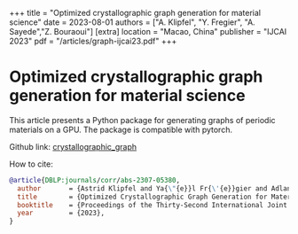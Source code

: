+++
title = "Optimized crystallographic graph generation for material science"
date = 2023-08-01
authors = ["A. Klipfel", "Y. Fregier", "A. Sayede","Z. Bouraoui"]
[extra]
location = "Macao, China"
publisher = "IJCAI 2023"
pdf = "/articles/graph-ijcai23.pdf"
+++

# Optimized crystallographic graph generation for material science

This article presents a Python package for generating graphs of periodic materials on a GPU. The package is compatible with pytorch.

Github link: [crystallographic_graph](https://github.com/aklipf/mat-graph)

How to cite:
```bibtex
@article{DBLP:journals/corr/abs-2307-05380,
  author       = {Astrid Klipfel and Ya{\"{e}}l Fr{\'{e}}gier and Adlane Sayede and Zied Bouraoui},
  title        = {Optimized Crystallographic Graph Generation for Material Science},
  booktitle    = {Proceedings of the Thirty-Second International Joint Conference on Artificial Intelligence, {IJCAI} 2023, 19th-25th August 2023, Macao, SAR, China},
  year         = {2023},
}
```
